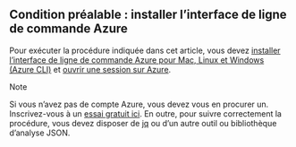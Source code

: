 ## <a name="prerequisite-install-the-azure-cli"></a>Condition préalable : installer l’interface de ligne de commande Azure
Pour exécuter la procédure indiquée dans cet article, vous devez [installer l’interface de ligne de commande Azure pour Mac, Linux et Windows (Azure CLI)](../articles/cli-install-nodejs.md) et [ouvrir une session sur Azure](../articles/xplat-cli-connect.md). 

> [!NOTE]
> Si vous n’avez pas de compte Azure, vous devez vous en procurer un. Inscrivez-vous à un [essai gratuit ici](../articles/active-directory/sign-up-organization.md). En outre, pour suivre correctement la procédure, vous devez disposer de [jq](https://stedolan.github.io/jq/) ou d’un autre outil ou bibliothèque d’analyse JSON.
> 
> 

